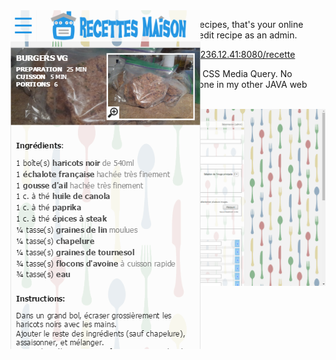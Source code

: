 <img style="position:absolute;float:left" src="sg5capture.png"/>
<p>A website to administrate your own personal recipes, that's your online cookbook. It's really user-friendly to add and edit recipe as an admin.

You can find a working demo here:
http://205.236.12.41:8080/recette

This is also working on mobile. I used my own CSS Media Query. 
No bootstrap was used in this project, but I used one in my other JAVA web project.
</p>
<img src="687474703a2f2f3230352e3233362e31322e34313a383038302f726563657474652f696d616765732f31302f61646d696e342e706e67.png"/>
